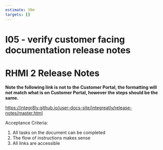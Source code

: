 ```yaml
---
estimate: 30m
targets: []
---
```


# I05 - verify customer facing documentation release notes

# RHMI 2 Release Notes

**Note the following link is not to the Customer Portal, the formatting will not match what is on Customer Portal, however the steps should be the same.**

https://integr8ly.github.io/user-docs-site/integreatly/release-notes/master.html

Acceptance Criteria:

1. All tasks on the document can be completed
2. The flow of instructions makes sense
3. All links are accessible
